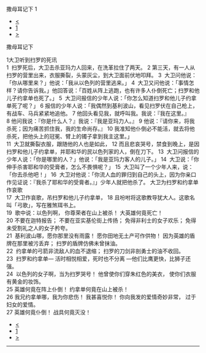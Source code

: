 ﻿





 撒母耳记下 1




* [<](bible/1SA31.md)
* [1](bible/2SA.md)
* [>](bible/2SA02.md)



撒母耳记下 
 
1大卫听到扫罗的死讯  
1  扫罗死后，大卫击杀亚玛力人回来，在洗革拉住了两天。 
2 第三天，有一人从扫罗的营里出来，衣服撕裂，头蒙灰尘，到大卫面前伏地叩拜。 
3  大卫问他说：「你从哪里来？」他说：「我从以色列的营里逃来。」 
4  大卫又问他说：「事情怎样？请你告诉我。」他回答说：「百姓从阵上逃跑，也有许多人仆倒死亡；扫罗和他儿子约拿单也死了。」 
5  大卫问报信的少年人说：「你怎么知道扫罗和他儿子约拿单死了呢？」 
6 报信的少年人说：「我偶然到基利波山，看见扫罗伏在自己枪上，有战车、马兵紧紧地追他。 
7 他回头看见我，就呼叫我。我说：『我在这里。』 
8 他问我说：『你是什么人？』我说：『我是亚玛力人。』 
9 他说：『请你来，将我杀死；因为痛苦抓住我，我的生命尚存。』 
10 我准知他仆倒必不能活，就去将他杀死，把他头上的冠冕、臂上的镯子拿到我主这里。」  
11  大卫就撕裂衣服，跟随他的人也是如此， 
12 而且悲哀哭号，禁食到晚上，是因扫罗和他儿子约拿单，并耶和华的民以色列家的人，倒在刀下。 
13  大卫问报信的少年人说：「你是哪里的人？」他说：「我是亚玛力客人的儿子。」 
14  大卫说：「你伸手杀害耶和华的受膏者，怎么不畏惧呢？」 
15  大卫叫了一个少年人来，说：「你去杀他吧！」 
16  大卫对他说：「你流人血的罪归到自己的头上，因为你亲口作见证说：『我杀了耶和华的受膏者。』」少年人就把他杀了。 大卫为扫罗和约拿单作哀歌  
17  大卫作哀歌，吊扫罗和他儿子约拿单， 
18 且吩咐将这歌教导犹大人。这歌名叫「弓歌」，写在雅煞珥书上。  
19  歌中说：以色列啊， 你尊荣者在山上被杀！ 大英雄何竟死亡！  
20 不要在迦特报告； 不要在亚实基伦街上传扬； 免得非利士的女子欢乐； 免得未受割礼之人的女子矜夸。  
21  基利波山哪，愿你那里没有雨露！ 愿你田地无土产可作供物！ 因为英雄的盾牌在那里被污丢弃； 扫罗的盾牌仿佛未曾抹油。     
22  约拿单的弓箭非流敌人的血不退缩； 扫罗的刀剑非剖勇士的油不收回。     
23  扫罗和约拿单— 活时相悦相爱，死时也不分离 —他们比鹰更快，比狮子还强。     
24  以色列的女子啊，当为扫罗哭号！ 他曾使你们穿朱红色的美衣， 使你们衣服有黄金的妆饰。     
25 英雄何竟在阵上仆倒！ 约拿单何竟在山上被杀！  
26 我兄约拿单哪，我为你悲伤！ 我甚喜悦你！ 你向我发的爱情奇妙非常， 过于妇女的爱情。     
27 英雄何竟仆倒！ 战具何竟灭没！ 
* [<](bible/1SA31.md)
* [1](bible/2SA.md)
* [>](bible/2SA02.md)





---









